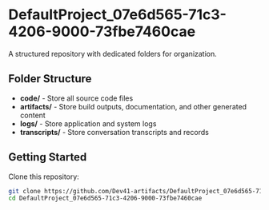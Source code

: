 # DefaultProject_07e6d565-71c3-4206-9000-73fbe7460cae
A structured repository with dedicated folders for organization.

## Folder Structure

- **code/** - Store all source code files
- **artifacts/** - Store build outputs, documentation, and other generated content
- **logs/** - Store application and system logs
- **transcripts/** - Store conversation transcripts and records

## Getting Started

Clone this repository:
```bash
git clone https://github.com/Dev41-artifacts/DefaultProject_07e6d565-71c3-4206-9000-73fbe7460cae
cd DefaultProject_07e6d565-71c3-4206-9000-73fbe7460cae
```

